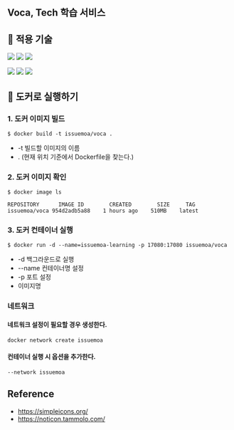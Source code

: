 ## Voca, Tech 학습 서비스

## 📌 적용 기술
<img src="https://img.shields.io/badge/JAVA-2F2625?style=flat-square&logo=coffeescript&logoColor=white"> <img src="https://img.shields.io/badge/Spring Boot-6DB33F?style=flat-square&logo=SpringBoot&logoColor=white"> <img src="https://img.shields.io/badge/Spring Data JPA & Querydsl-6DB33F?style=flat-square&logo=spring&logoColor=white"> 

<img src="https://img.shields.io/badge/MySQL-4479A1?style=flat-square&logo=mysql&logoColor=white"> <img src="https://img.shields.io/badge/Docker-2496ED?style=flat-square&logo=Docker&logoColor=white"> <img src="https://img.shields.io/badge/Spring Docs & Swagger-85EA2D?style=flat-square&logo=swagger&logoColor=black">

## 📌 도커로 실행하기
### 1. 도커 이미지 빌드
```$ docker build -t issuemoa/voca .```
- -t 빌드할 이미지의 이름 
- . (현재 위치 기준에서 Dockerfile을 찾는다.)

### 2. 도커 이미지 확인
```$ docker image ls```
```
REPOSITORY      IMAGE ID        CREATED        SIZE     TAG          
issuemoa/voca 954d2adb5a88    1 hours ago    510MB    latest
```

### 3. 도커 컨테이너 실행
```$ docker run -d --name=issuemoa-learning -p 17080:17080 issuemoa/voca```
- -d 백그라운드로 실행
- --name 컨테이너명 설정
- -p 포트 설정
- 이미지명

### 네트워크
#### 네트워크 설정이 필요할 경우 생성한다.
```docker network create issuemoa```

#### 컨테이너 실행 시 옵션을 추가한다.
```--network issuemoa```

## Reference
- https://simpleicons.org/
- https://noticon.tammolo.com/
